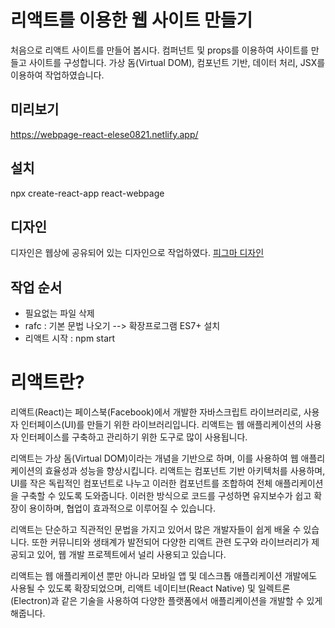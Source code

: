 # 리액트를 이용한 웹 사이트 만들기
처음으로 리액트 사이트를 만들어 봅시다.
컴퍼넌트 및 props를 이용하여 사이트를 만들고 사이트를 구성합니다.
가상 돔(Virtual DOM), 컴포넌트 기반, 데이터 처리, JSX를 이용하여 작업하였습니다.

## 미리보기
https://webpage-react-elese0821.netlify.app/

## 설치
npx create-react-app react-webpage

## 디자인
디자인은 웹상에 공유되어 있는 디자인으로 작업하였다. 
[피그마 디자인](https://www.figma.com/file/kEXIyad9joI1Mnf8DS3aSG/Untitled?type=design&t=mPNztvc5JFcC5fX1-6)

## 작업 순서
- 필요없는 파일 삭제
- rafc : 기본 문법 나오기 --> 확장프로그램 ES7+ 설치
- 리액트 시작 : npm start


# 리액트란?
리액트(React)는 페이스북(Facebook)에서 개발한 자바스크립트 라이브러리로, 사용자 인터페이스(UI)를 만들기 위한 라이브러리입니다. 리액트는 웹 애플리케이션의 사용자 인터페이스를 구축하고 관리하기 위한 도구로 많이 사용됩니다.

리액트는 가상 돔(Virtual DOM)이라는 개념을 기반으로 하며, 이를 사용하여 웹 애플리케이션의 효율성과 성능을 향상시킵니다. 리액트는 컴포넌트 기반 아키텍처를 사용하며, UI를 작은 독립적인 컴포넌트로 나누고 이러한 컴포넌트를 조합하여 전체 애플리케이션을 구축할 수 있도록 도와줍니다. 이러한 방식으로 코드를 구성하면 유지보수가 쉽고 확장이 용이하며, 협업이 효과적으로 이루어질 수 있습니다.

리액트는 단순하고 직관적인 문법을 가지고 있어서 많은 개발자들이 쉽게 배울 수 있습니다. 또한 커뮤니티와 생태계가 발전되어 다양한 리액트 관련 도구와 라이브러리가 제공되고 있어, 웹 개발 프로젝트에서 널리 사용되고 있습니다.

리액트는 웹 애플리케이션 뿐만 아니라 모바일 앱 및 데스크톱 애플리케이션 개발에도 사용될 수 있도록 확장되었으며, 리액트 네이티브(React Native) 및 일렉트론(Electron)과 같은 기술을 사용하여 다양한 플랫폼에서 애플리케이션을 개발할 수 있게 해줍니다.


